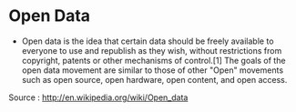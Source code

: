 Open Data
=========

-   Open data is the idea that certain data should be freely available
    to everyone to use and republish as they wish, without restrictions
    from copyright, patents or other mechanisms of control.\[1\] The
    goals of the open data movement are similar to those of other "Open"
    movements such as open source, open hardware, open content, and
    open access.

Source : <http://en.wikipedia.org/wiki/Open_data>
